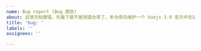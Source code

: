 ```yaml
---
name: Bug report (Bug 报告)
about: 反馈文档报错，先看下是不是找错仓库了。本仓库仅维护一个 Vuejs 3.0 官方中文站点(https://v3.cn.vuejs.org/) 。
title: 'bug: '
labels: ''
assignees: ''

---
```


<!--

首先感谢大家，向我们反馈 Vuejs 3.0 官方中文仓库文档相关问题。

近期发现多例用户通过 issue、PR 反馈文档错误，经过查证，均为第三方维护者所属的网站。

本仓库仅维护一个 Vuejs 3.0 官方中文站点：`v3.cn.vuejs.org`。

如果你发现一个文档错误，我们非常欢迎你能够发起 PR 来修复该问题。

【更多】：

1. 如何参与文档翻译？请看此处，[集中翻译和校对工作汇总](https://github.com/vuejs/docs-next-zh-cn/issues/18)。

2. [术语翻译约定](https://github.com/vuejs/docs-next-zh-cn/wiki/%E6%9C%AF%E8%AF%AD%E7%BF%BB%E8%AF%91%E7%BA%A6%E5%AE%9A)

3. [协作指南](https://github.com/vuejs/docs-next-zh-cn/wiki/%E5%8D%8F%E4%BD%9C%E6%8C%87%E5%8D%97)

-->
